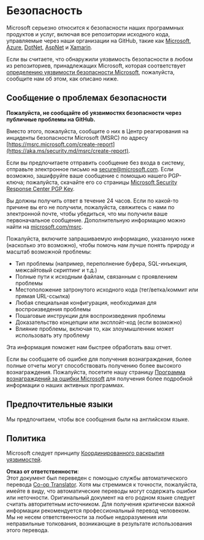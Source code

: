 <!--
CO_OP_TRANSLATOR_METADATA:
{
  "original_hash": "d8fe220fa2850df0759b07cf391ea77c",
  "translation_date": "2025-07-11T14:25:07+00:00",
  "source_file": "SECURITY.md",
  "language_code": "ru"
}
-->
# Безопасность

Microsoft серьезно относится к безопасности наших программных продуктов и услуг, включая все репозитории исходного кода, управляемые через наши организации на GitHub, такие как [Microsoft](https://github.com/Microsoft), [Azure](https://github.com/Azure), [DotNet](https://github.com/dotnet), [AspNet](https://github.com/aspnet) и [Xamarin](https://github.com/xamarin).

Если вы считаете, что обнаружили уязвимость безопасности в любом из репозиториев, принадлежащих Microsoft, которая соответствует [определению уязвимости безопасности Microsoft](https://aka.ms/security.md/definition), пожалуйста, сообщите нам об этом, как описано ниже.

## Сообщение о проблемах безопасности

**Пожалуйста, не сообщайте об уязвимостях безопасности через публичные проблемы на GitHub.**

Вместо этого, пожалуйста, сообщите о них в Центр реагирования на инциденты безопасности Microsoft (MSRC) по адресу [https://msrc.microsoft.com/create-report](https://aka.ms/security.md/msrc/create-report).

Если вы предпочитаете отправить сообщение без входа в систему, отправьте электронное письмо на [secure@microsoft.com](mailto:secure@microsoft.com). Если возможно, зашифруйте ваше сообщение с помощью нашего PGP-ключа; пожалуйста, скачайте его со страницы [Microsoft Security Response Center PGP Key](https://aka.ms/security.md/msrc/pgp).

Вы должны получить ответ в течение 24 часов. Если по какой-то причине вы его не получили, пожалуйста, свяжитесь с нами по электронной почте, чтобы убедиться, что мы получили ваше первоначальное сообщение. Дополнительную информацию можно найти на [microsoft.com/msrc](https://www.microsoft.com/msrc).

Пожалуйста, включите запрашиваемую информацию, указанную ниже (насколько это возможно), чтобы помочь нам лучше понять природу и масштаб возможной проблемы:

* Тип проблемы (например, переполнение буфера, SQL-инъекция, межсайтовый скриптинг и т.д.)
* Полные пути к исходным файлам, связанным с проявлением проблемы
* Местоположение затронутого исходного кода (тег/ветка/коммит или прямая URL-ссылка)
* Любая специальная конфигурация, необходимая для воспроизведения проблемы
* Пошаговые инструкции для воспроизведения проблемы
* Доказательство концепции или эксплойт-код (если возможно)
* Влияние проблемы, включая то, как злоумышленник может использовать эту проблему

Эта информация поможет нам быстрее обработать ваш отчет.

Если вы сообщаете об ошибке для получения вознаграждения, более полные отчеты могут способствовать получению более высокого вознаграждения. Пожалуйста, посетите нашу страницу [Программа вознаграждений за ошибки Microsoft](https://aka.ms/security.md/msrc/bounty) для получения более подробной информации о наших активных программах.

## Предпочтительные языки

Мы предпочитаем, чтобы все сообщения были на английском языке.

## Политика

Microsoft следует принципу [Координированного раскрытия уязвимостей](https://aka.ms/security.md/cvd).

**Отказ от ответственности**:  
Этот документ был переведен с помощью службы автоматического перевода [Co-op Translator](https://github.com/Azure/co-op-translator). Хотя мы стремимся к точности, пожалуйста, имейте в виду, что автоматические переводы могут содержать ошибки или неточности. Оригинальный документ на его родном языке следует считать авторитетным источником. Для получения критически важной информации рекомендуется профессиональный перевод человеком. Мы не несем ответственности за любые недоразумения или неправильные толкования, возникающие в результате использования этого перевода.